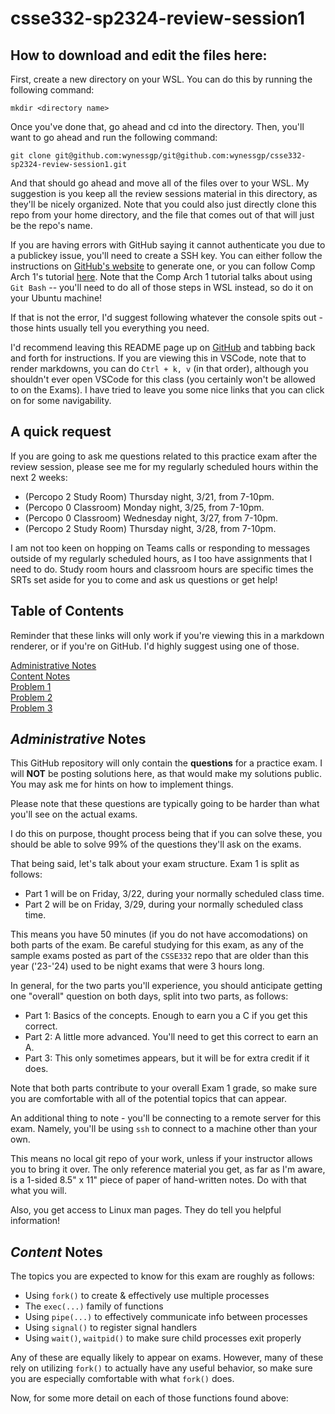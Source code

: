# csse332-sp2324-review-session1

## How to download and edit the files here:
First, create a new directory on your WSL. You can do this by running the following command:
``` 
mkdir <directory name>
```
Once you've done that, go ahead and cd into the directory. Then, you'll want to go ahead and run the following command:
```
git clone git@github.com:wynessgp/git@github.com:wynessgp/csse332-sp2324-review-session1.git
```
And that should go ahead and move all of the files over to your WSL. My suggestion is you keep all the review sessions material in this directory, as they'll be nicely organized. Note that you could also just directly clone this repo from your home directory, and the file that comes out of that will just be the repo's name. 

If you are having errors with GitHub saying it cannot authenticate you due to a publickey issue, you'll need to create a SSH key. You can either follow the instructions on [GitHub's website](https://docs.github.com/en/authentication/connecting-to-github-with-ssh/generating-a-new-ssh-key-and-adding-it-to-the-ssh-agent) to generate one, or you can follow Comp Arch 1's tutorial [here](comp-arch-ssh-tutorial.md). Note that the Comp Arch 1 tutorial talks about using `Git Bash` -- you'll need to do all of those steps in WSL instead, so do it on your Ubuntu machine! 

If that is not the error, I'd suggest following whatever the console spits out - those hints usually tell you everything you need.

I'd recommend leaving this README page up on [GitHub](https://github.com/wynessgp/csse332-sp2324-review-session1) and tabbing back and forth for instructions. If you are viewing this in VSCode, note that to render markdowns, you can do `Ctrl + k, v` (in that order), although you shouldn't ever open VSCode for this class (you certainly won't be allowed to on the Exams). I have tried to leave you some nice links that you can click on for some navigability. 

## A quick request
If you are going to ask me questions related to this practice exam after the review session, please see me for my regularly scheduled hours within the next 2 weeks:
- (Percopo 2 Study Room) Thursday night, 3/21, from 7-10pm.
- (Percopo 0 Classroom) Monday night, 3/25, from 7-10pm.
- (Percopo 0 Classroom) Wednesday night, 3/27, from 7-10pm.
- (Percopo 2 Study Room) Thursday night, 3/28, from 7-10pm. 

I am not too keen on hopping on Teams calls or responding to messages outside of my regularly scheduled hours, as I too have assignments that I need to do. Study room hours and classroom hours are specific times the SRTs set aside for you to come and ask us questions or get help!

<a id="toc"></a>

## Table of Contents
Reminder that these links will only work if you're viewing this in a markdown renderer, or if you're on GitHub. I'd highly suggest using one of those.

[Administrative Notes](#admin_notes) <br>
[Content Notes](#content_notes) <br>
[Problem 1](#problem_one) <br>
[Problem 2](#problem_two) <br>
[Problem 3](#problem_three) <br>

<a id="admin_notes"></a>

## *Administrative* Notes
This GitHub repository will only contain the **questions** for a practice exam. I will **NOT** be posting solutions here, as that would make my solutions public. You may ask me for hints on how to implement things.

Please note that these questions are typically going to be harder than what you'll see on the actual exams. 

I do this on purpose, thought process being that if you can solve these, you should be able to solve 99% of the questions they'll ask on the exams.

That being said, let's talk about your exam structure. Exam 1 is split as follows:
- Part 1 will be on Friday, 3/22, during your normally scheduled class time.
- Part 2 will be on Friday, 3/29, during your normally scheduled class time.

This means you have 50 minutes (if you do not have accomodations) on both parts of the exam. Be careful studying for this exam, as any of the sample exams posted as part of the `CSSE332` repo that are older than this year ('23-'24) used to be night exams that were 3 hours long. 

In general, for the two parts you'll experience, you should anticipate getting one "overall" question on both days, split into two parts, as follows:
- Part 1: Basics of the concepts. Enough to earn you a C if you get this correct.
- Part 2: A little more advanced. You'll need to get this correct to earn an A.
- Part 3: This only sometimes appears, but it will be for extra credit if it does.

Note that both parts contribute to your overall Exam 1 grade, so make sure you are comfortable with all of the potential topics that can appear. 

An additional thing to note - you'll be connecting to a remote server for this exam. Namely, you'll be using `ssh` to connect to a machine other than your own. 

This means no local git repo of your work, unless if your instructor allows you to bring it over. The only reference material you get, as far as I'm aware, is a 1-sided 8.5" x 11" piece of paper of hand-written notes. Do with that what you will.

Also, you get access to Linux man pages. They do tell you helpful information!

<a id="content_notes"></a>

## *Content* Notes
The topics you are expected to know for this exam are roughly as follows:
- Using `fork()` to create & effectively use multiple processes
- The `exec(...)` family of functions
- Using `pipe(...)` to effectively communicate info between processes
- Using `signal()` to register signal handlers
- Using `wait()`, `waitpid()` to make sure child processes exit properly

Any of these are equally likely to appear on exams. However, many of these rely on utilizing `fork()` to actually have any useful behavior, so make sure you are especially comfortable with what `fork()` does. 

Now, for some more detail on each of those functions found above:



